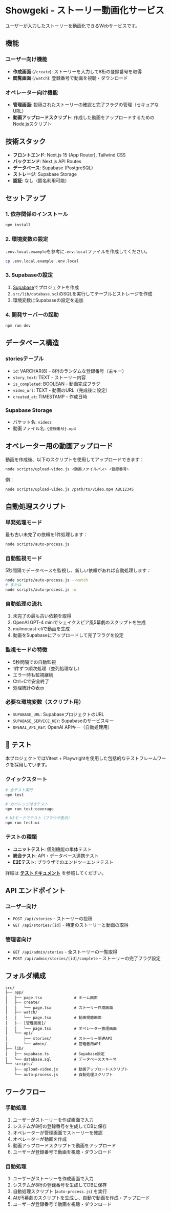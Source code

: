 # Showgeki - ストーリー動画化サービス

ユーザーが入力したストーリーを動画化できるWebサービスです。

## 機能

### ユーザー向け機能
- **作成画面** (`/create`): ストーリーを入力して8桁の登録番号を取得
- **閲覧画面** (`/watch`): 登録番号で動画を視聴・ダウンロード

### オペレーター向け機能
- **管理画面**: 投稿されたストーリーの確認と完了フラグの管理（セキュアなURL）
- **動画アップロードスクリプト**: 作成した動画をアップロードするためのNode.jsスクリプト

## 技術スタック

- **フロントエンド**: Next.js 15 (App Router), Tailwind CSS
- **バックエンド**: Next.js API Routes
- **データベース**: Supabase (PostgreSQL)
- **ストレージ**: Supabase Storage
- **認証**: なし（匿名利用可能）

## セットアップ

### 1. 依存関係のインストール

```bash
npm install
```

### 2. 環境変数の設定

`.env.local.example`を参考に`.env.local`ファイルを作成してください。

```bash
cp .env.local.example .env.local
```

### 3. Supabaseの設定

1. [Supabase](https://supabase.com/)でプロジェクトを作成
2. `src/lib/database.sql`のSQLを実行してテーブルとストレージを作成
3. 環境変数にSupabaseの設定を追加

### 4. 開発サーバーの起動

```bash
npm run dev
```

## データベース構造

### storiesテーブル
- `id`: VARCHAR(8) - 8桁のランダムな登録番号（主キー）
- `story_text`: TEXT - ストーリー内容
- `is_completed`: BOOLEAN - 動画完成フラグ
- `video_url`: TEXT - 動画のURL（完成後に設定）
- `created_at`: TIMESTAMP - 作成日時

### Supabase Storage
- バケット名: `videos`
- 動画ファイル名: `{登録番号}.mp4`

## オペレーター用の動画アップロード

動画を作成後、以下のスクリプトを使用してアップロードできます：

```bash
node scripts/upload-video.js <動画ファイルパス> <登録番号>
```

例：
```bash
node scripts/upload-video.js /path/to/video.mp4 ABC12345
```

## 自動処理スクリプト

### 単発処理モード
最も古い未完了の依頼を1件処理します：

```bash
node scripts/auto-process.js
```

### 自動監視モード
5秒間隔でデータベースを監視し、新しい依頼があれば自動処理します：

```bash
node scripts/auto-process.js --watch
# または
node scripts/auto-process.js -w
```

### 自動処理の流れ
1. 未完了の最も古い依頼を取得
2. OpenAI GPT-4 miniでシェイクスピア風5幕劇のスクリプトを生成
3. mulmocast-cliで動画を生成
4. 動画をSupabaseにアップロードして完了フラグを設定

### 監視モードの特徴
- 5秒間隔での自動監視
- 1件ずつ順次処理（並列処理なし）
- エラー時も監視継続
- Ctrl+Cで安全終了
- 処理統計の表示

### 必要な環境変数（スクリプト用）
- `SUPABASE_URL`: SupabaseプロジェクトのURL
- `SUPABASE_SERVICE_KEY`: Supabaseのサービスキー
- `OPENAI_API_KEY`: OpenAI APIキー（自動処理用）

## 🧪 テスト

本プロジェクトではVitest + Playwrightを使用した包括的なテストフレームワークを採用しています。

### クイックスタート
```bash
# 全テスト実行
npm test

# カバレッジ付きテスト
npm run test:coverage

# UIモードでテスト（ブラウザ表示）
npm run test:ui
```

### テストの種類
- **ユニットテスト**: 個別機能の単体テスト
- **統合テスト**: API・データベース連携テスト
- **E2Eテスト**: ブラウザでのエンドツーエンドテスト

詳細は **[テストドキュメント](./docs/testing/README.md)** を参照してください。

## API エンドポイント

### ユーザー向け
- `POST /api/stories` - ストーリーの投稿
- `GET /api/stories/[id]` - 特定のストーリーと動画の取得

### 管理者向け
- `GET /api/admin/stories` - 全ストーリーの一覧取得
- `POST /api/admin/stories/[id]/complete` - ストーリーの完了フラグ設定

## フォルダ構成

```
src/
├── app/
│   ├── page.tsx              # ホーム画面
│   ├── create/
│   │   └── page.tsx          # ストーリー作成画面
│   ├── watch/
│   │   └── page.tsx          # 動画視聴画面
│   ├── [管理画面]/
│   │   └── page.tsx          # オペレーター管理画面
│   └── api/
│       ├── stories/          # ストーリー関連API
│       └── admin/            # 管理者用API
├── lib/
│   ├── supabase.ts           # Supabase設定
│   └── database.sql          # データベーススキーマ
└── scripts/
    ├── upload-video.js       # 動画アップロードスクリプト
    └── auto-process.js       # 自動処理スクリプト
```

## ワークフロー

### 手動処理
1. ユーザーがストーリーを作成画面で入力
2. システムが8桁の登録番号を生成してDBに保存
3. オペレーターが管理画面でストーリーを確認
4. オペレーターが動画を作成
5. 動画アップロードスクリプトで動画をアップロード
6. ユーザーが登録番号で動画を視聴・ダウンロード

### 自動処理
1. ユーザーがストーリーを作成画面で入力
2. システムが8桁の登録番号を生成してDBに保存
3. 自動処理スクリプト (`auto-process.js`) を実行
4. AIが5幕劇のスクリプトを生成し、自動で動画を作成・アップロード
5. ユーザーが登録番号で動画を視聴・ダウンロード
